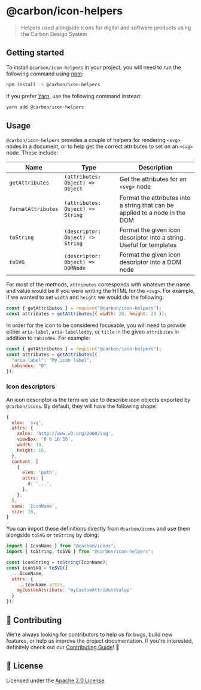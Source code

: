 # @carbon/icon-helpers

> Helpers used alongside icons for digital and software products using the Carbon Design System

## Getting started

To install `@carbon/icon-helpers` in your project, you will need to run the following command using [npm](https://www.npmjs.com/):

```bash
npm install -S @carbon/icon-helpers
```

If you prefer [Yarn](https://yarnpkg.com/en/), use the following command
instead:

```bash
yarn add @carbon/icon-helpers
```

## Usage

`@carbon/icon-helpers` provides a couple of helpers for rendering `<svg>` nodes
in a document, or to help get the correct attributes to set on an `<svg>` node.
These include:

| Name               | Type                              | Description                                                                  |
| ------------------ | --------------------------------- | ---------------------------------------------------------------------------- |
| `getAttributes`    | `(attributes: Object) => Object`  | Get the attributes for an `<svg>` node                                       |
| `formatAttributes` | `(attributes: Object) => String`  | Format the attributes into a string that can be applied to a node in the DOM |
| `toString`         | `(descriptor: Object) => String`  | Format the given icon descriptor into a string. Useful for templates         |
| `toSVG`            | `(descriptor: Object) => DOMNode` | Format the given icon descriptor into a DOM node                             |

For most of the methods, `attributes` corresponds with whatever the name and
value would be if you were writing the HTML for the `<svg>`. For example, if we
wanted to set `width` and `height` we would do the following:

```js
const { getAttributes } = require("@carbon/icon-helpers");
const attributes = getAttributes({ width: 20, height: 20 });
```

In order for the icon to be considered focusable, you will need to provide
either `aria-label`, `aria-labelledby`, or `title` in the given `attributes` in
addition to `tabindex`. For example:

```js
const { getAttributes } = require("@carbon/icon-helpers");
const attributes = getAttributes({
  "aria-label": "My icon label",
  tabindex: "0"
});
```

### Icon descriptors

An icon descriptor is the term we use to describe icon objects exported by
`@carbon/icons`. By default, they will have the following shape:

```js
{
  elem: 'svg',
  attrs: {
    xmlns: 'http://www.w3.org/2000/svg',
    viewBox: '0 0 16 16',
    width: 16,
    height: 16,
  },
  content: [
    {
      elem: 'path',
      attrs: {
        d: '...',
      },
    },
  ],
  name: 'IconName',
  size: 16,
}
```

You can import these definitions directly from `@carbon/icons` and use them
alongside `toSVG` or `toString` by doing:

```js
import { IconName } from "@carbon/icons";
import { toString, toSVG } from "@carbon/icon-helpers";

const iconString = toString(IconName);
const iconSVG = toSVG({
  ...IconName,
  attrs: {
    ...IconName.attrs,
    myCustomAttribute: "myCustomAttributeValue"
  }
});
```

## 🙌 Contributing

We're always looking for contributors to help us fix bugs, build new features, or help us improve the project documentation. If you're interested, definitely check out our [Contributing Guide](/.github/CONTRIBUTING.md)! 👀

## 📝 License

Licensed under the [Apache 2.0 License](/LICENSE).
